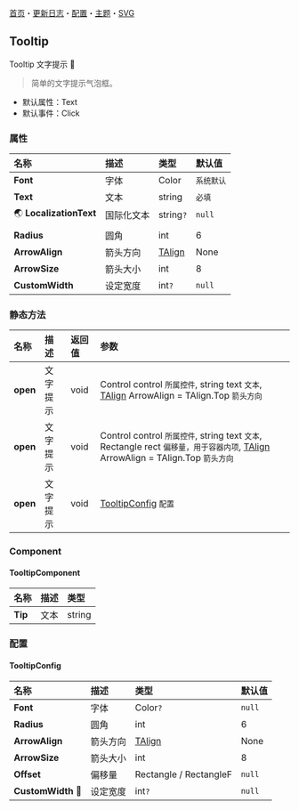 ﻿[首页](../Home.md)・[更新日志](../UpdateLog.md)・[配置](../Config.md)・[主题](../Theme.md)・[SVG](../SVG.md)

## Tooltip

Tooltip 文字提示 👚

> 简单的文字提示气泡框。

- 默认属性：Text
- 默认事件：Click

### 属性

名称 | 描述 | 类型 | 默认值 |
:--|:--|:--|:--|
**Font** | 字体 | Color | `系统默认` |
**Text** | 文本 | string | `必填` |
🌏 **LocalizationText** | 国际化文本 | string`?` | `null` |
||||
**Radius** | 圆角 | int | 6 |
**ArrowAlign** | 箭头方向 | [TAlign](Enum.md#talign) | None |
**ArrowSize** | 箭头大小 | int | 8 |
**CustomWidth** | 设定宽度 | int`?` | `null` |

### 静态方法

名称 | 描述 | 返回值 | 参数 |
:--|:--|:--|:--|
**open** | 文字提示 | void | Control control `所属控件`, string text `文本`, [TAlign](Enum.md#talign) ArrowAlign = TAlign.Top `箭头方向` |
**open** | 文字提示 | void | Control control `所属控件`, string text `文本`, Rectangle rect `偏移量，用于容器内项`, [TAlign](Enum.md#talign) ArrowAlign = TAlign.Top `箭头方向` |
**open** | 文字提示 | void | [TooltipConfig](#tooltipconfig) `配置` |


### Component

#### TooltipComponent

名称 | 描述 | 类型 |
:--|:--|:--|
**Tip** | 文本 | string |


### 配置

#### TooltipConfig

名称 | 描述 | 类型 | 默认值 |
:--|:--|:--|:--|
**Font** | 字体 | Color`?` | `null` |
**Radius** | 圆角 | int | 6 |
**ArrowAlign** | 箭头方向 | [TAlign](Enum.md#talign) | None |
**ArrowSize** | 箭头大小 | int | 8 |
**Offset** | 偏移量 | Rectangle / RectangleF | `null` |
**CustomWidth** 🔴 | 设定宽度 | int`?` | `null` |